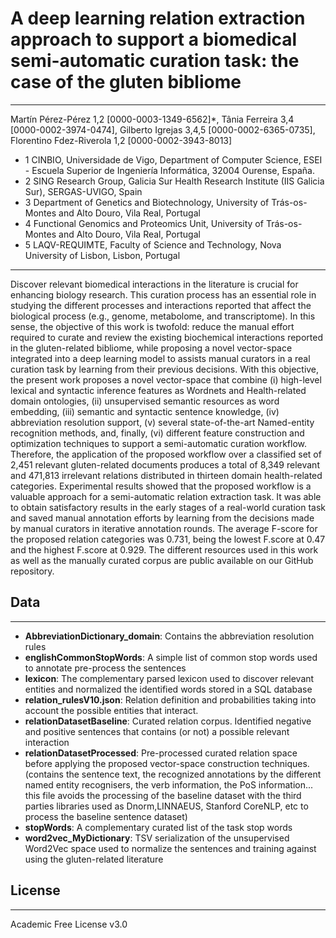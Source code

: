 # A deep learning relation extraction approach to support a biomedical semi-automatic curation task: the case of the gluten bibliome  
****

Martín Pérez-Pérez 1,2 [0000-0003-1349-6562]*, Tânia Ferreira 3,4 [0000-0002-3974-0474], Gilberto Igrejas 3,4,5 [0000-0002-6365-0735], Florentino Fdez-Riverola 1,2 [0000-0002-3943-8013]

- 1 CINBIO, Universidade de Vigo, Department of Computer Science, ESEI - Escuela Superior de Ingeniería Informática, 32004 Ourense, España.
- 2 SING Research Group, Galicia Sur Health Research Institute (IIS Galicia Sur), SERGAS-UVIGO, Spain
- 3 Department of Genetics and Biotechnology, University of Trás-os-Montes and Alto Douro, Vila Real, Portugal
- 4 Functional Genomics and Proteomics Unit, University of Trás-os-Montes and Alto Douro, Vila Real, Portugal
- 5 LAQV-REQUIMTE, Faculty of Science and Technology, Nova University of Lisbon, Lisbon, Portugal

****

Discover relevant biomedical interactions in the literature is crucial for enhancing biology research. This curation process has an essential role in studying the different processes and interactions reported that affect the biological process (e.g., genome, metabolome, and transcriptome). In this sense, the objective of this work is twofold: reduce the manual effort required to curate and review the existing biochemical interactions reported in the gluten-related bibliome, while proposing a novel vector-space integrated into a deep learning model to assists manual curators in a real curation task by learning from their previous decisions. With this objective, the present work proposes a novel vector-space that combine (i) high-level lexical and syntactic inference features as Wordnets and Health-related domain ontologies, (ii) unsupervised semantic resources as word embedding, (iii) semantic and syntactic sentence knowledge, (iv) abbreviation resolution support, (v) several state-of-the-art Named-entity recognition methods, and, finally, (vi) different feature construction and optimization techniques to support a semi-automatic curation workflow. Therefore, the application of the proposed workflow over a classified set of 2,451 relevant gluten-related documents produces a total of 8,349 relevant and 471,813 irrelevant relations distributed in thirteen domain health-related categories. Experimental results showed that the proposed workflow is a valuable approach for a semi-automatic relation extraction task. It was able to obtain satisfactory results in the early stages of a real-world curation task and saved manual annotation efforts by learning from the decisions made by manual curators in iterative annotation rounds. The average F-score for the proposed relation categories was 0.731, being the lowest F.score at 0.47 and the highest F.score at 0.929. The different resources used in this work as well as the manually curated corpus are public available on our GitHub repository.


## Data 
****
- **AbbreviationDictionary_domain**: Contains the abbreviation resolution rules 
- **englishCommonStopWords**: A simple list of common stop words used to annotate pre-process the sentences
- **lexicon**: The complementary parsed lexicon used to discover relevant entities and normalized the identified words stored in a SQL database
- **relation_rulesV10.json**: Relation definition and probabilities taking into account the possible entities that interact. 
- **relationDatasetBaseline**: Curated relation corpus. Identified negative and positive sentences that contains (or not) a possible relevant interaction
- **relationDatasetProcessed**: Pre-processed curated relation space before applying the proposed vector-space construction techniques. 
  (contains the sentence text, the recognized annotations by the different named entity recognisers, the verb information, the PoS information... this file avoids the processing of the baseline dataset with the third parties libraries used as Dnorm,LINNAEUS, Stanford CoreNLP, etc to process the baseline sentence dataset)
- **stopWords**: A complementary curated list of the task stop words
- **word2vec_MyDictionary**: TSV serialization of the unsupervised Word2Vec space used to normalize the sentences and training against using the gluten-related literature

## License
****

Academic Free License v3.0
